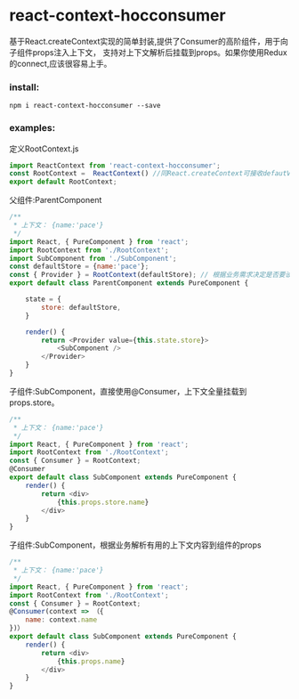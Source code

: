 # react-context-hocconsumer

基于React.createContext实现的简单封装,提供了Consumer的高阶组件，用于向子组件props注入上下文，
支持对上下文解析后挂载到props。如果你使用Redux的connect,应该很容易上手。

### install:
```
npm i react-context-hocconsumer --save
```


### examples:

定义RootContext.js
```javascript  
import ReactContext from 'react-context-hocconsumer';
const RootContext =  ReactContext() //同React.createContext可接收defautValue
export default RootContext;
```

父组件:ParentComponent
```javascript  
/**
 * 上下文： {name:'pace'} 
 */
import React, { PureComponent } from 'react';
import RootContext from './RootContext';
import SubComponent from './SubComponent';
const defaultStore = {name:'pace'};
const { Provider } = RootContext(defaultStore); // 根据业务需求决定是否要设置默认值
export default class ParentComponent extends PureComponent {

    state = {
        store: defaultStore,
    }

    render() {
        return <Provider value={this.state.store}>
            <SubComponent /> 
        </Provider>
    }
}
```

子组件:SubComponent，直接使用@Consumer，上下文全量挂载到props.store。
```javascript  
/**
 * 上下文： {name:'pace'} 
 */
import React, { PureComponent } from 'react';
import RootContext from './RootContext';
const { Consumer } = RootContext;
@Consumer
export default class SubComponent extends PureComponent {
    render() {
        return <div>
            {this.props.store.name}
        </div>
    }
}
```

子组件:SubComponent，根据业务解析有用的上下文内容到组件的props
```javascript  
/**
 * 上下文： {name:'pace'} 
 */
import React, { PureComponent } from 'react';
import RootContext from './RootContext';
const { Consumer } = RootContext;
@Consumer(context => （{
    name: context.name  
})）    
export default class SubComponent extends PureComponent {
    render() {
        return <div>
            {this.props.name}
        </div>
    }
}
```


